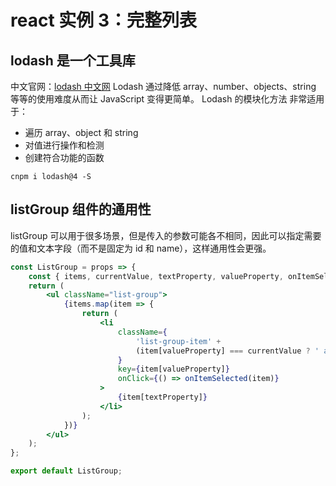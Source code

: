 # react 实例 3：完整列表

## lodash 是一个工具库

中文官网：[lodash 中文网](https://www.lodashjs.com)
Lodash 通过降低 array、number、objects、string 等等的使用难度从而让 JavaScript 变得更简单。 Lodash 的模块化方法 非常适用于：

-   遍历 array、object 和 string
-   对值进行操作和检测
-   创建符合功能的函数

```shell
cnpm i lodash@4 -S
```

## listGroup 组件的通用性

listGroup 可以用于很多场景，但是传入的参数可能各不相同，因此可以指定需要的值和文本字段（而不是固定为 id 和 name），这样通用性会更强。

```jsx
const ListGroup = props => {
	const { items, currentValue, textProperty, valueProperty, onItemSelected } = props;
	return (
		<ul className="list-group">
			{items.map(item => {
				return (
					<li
						className={
							'list-group-item' +
							(item[valueProperty] === currentValue ? ' active' : '')
						}
						key={item[valueProperty]}
						onClick={() => onItemSelected(item)}
					>
						{item[textProperty]}
					</li>
				);
			})}
		</ul>
	);
};

export default ListGroup;
```
